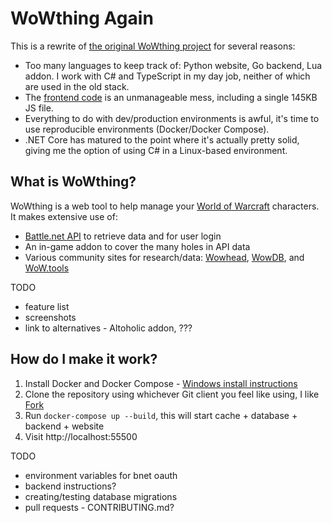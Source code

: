 # WoWthing Again

This is a rewrite of [the original WoWthing project](https://gitlab.com/thing-engineering/wowthing) for several reasons:

- Too many languages to keep track of: Python website, Go backend, Lua addon. I work with C# and TypeScript in my day job, neither of which are used in the old stack.
- The [frontend code](https://gitlab.com/thing-engineering/wowthing/wowthing/-/tree/master/assets) is an unmanageable mess, including a single 145KB JS file.
- Everything to do with dev/production environments is awful, it's time to use reproducible environments (Docker/Docker Compose).
- .NET Core has matured to the point where it's actually pretty solid, giving me the option of using C# in a Linux-based environment.

## What is WoWthing?

WoWthing is a web tool to help manage your [World of Warcraft](https://worldofwarcraft.com/en-us/) characters. It makes extensive use of:
 
- [Battle.net API](https://develop.battle.net/documentation) to retrieve data and for user login
- An in-game addon to cover the many holes in API data
- Various community sites for research/data: [Wowhead](https://www.wowhead.com), [WowDB](https://www.wowdb.com), and [WoW.tools](https://wow.tools)

TODO

- feature list
- screenshots
- link to alternatives - Altoholic addon, ???

## How do I make it work?

1. Install Docker and Docker Compose - [Windows install instructions](https://docs.docker.com/docker-for-windows/install/)
1. Clone the repository using whichever Git client you feel like using, I like [Fork](https://git-fork.com/)
1. Run `docker-compose up --build`, this will start cache + database + backend + website
1. Visit http://localhost:55500

TODO

- environment variables for bnet oauth
- backend instructions?
- creating/testing database migrations
- pull requests - CONTRIBUTING.md?
